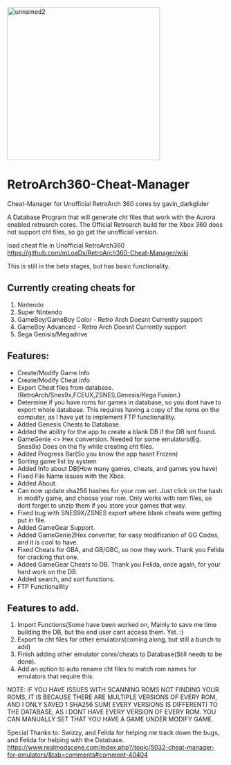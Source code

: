 <img width="353" alt="unnamed2" src="https://github.com/user-attachments/assets/528b2053-1af7-4d11-b6b6-6417983affa3">

# RetroArch360-Cheat-Manager
Cheat-Manager for Unofficial RetroArch 360 cores by gavin_darkglider

A Database Program that will generate cht files that work with the Aurora enabled retroarch cores. The Official Retroarch build for the Xbox 360 does not support cht files, so go get the unofficial version.

load cheat file in Unofficial RetroArch360 https://github.com/mLoaDs/RetroArch360-Cheat-Manager/wiki

This is still in the beta stages, but has basic functionality.

Currently creating cheats for
-----------------------------
1. Nintendo
2. Super Nintendo
3. GameBoy/GameBoy Color - Retro Arch Doesnt Currently support
4. GameBoy Advanced - Retro Arch Doesnt Currently support
5. Sega Genisis/Megadrive

Features:
---------
- Create/Modify Game Info
- Create/Modify Cheat info
- Export Cheat files from database. (RetroArch/Snes9x,FCEUX,ZSNES,Genesis/Kega Fusion.)
- Determine if you have roms for games in database, so you dont have to export whole database. This requires having a copy of the roms on the computer, as I have yet to 
  implement FTP functionallity.
- Added Genesis Cheats to Database.
- Added the ability for the app to create a blank DB if the DB isnt found.
- GameGenie <> Hex conversion. Needed for some emulators(Eg. Snes9x) Does on the fly while creating cht files.
- Added Progress Bar(So you know the app hasnt Frozen)
- Sorting game list by system
- Added Info about DB(How many games, cheats, and games you have)
- Fixed File Name issues with the Xbox.
- Added About.
- Can now update sha256 hashes for your rom set. Just click on the hash in modify game, and choose your rom.  Only works with rom files, so dont forget to unzip them if you 
  store your games that way.
- Fixed bug with SNES9X/ZSNES export where blank cheats were getting put in file.
- Added GameGear Support.
- Added GameGenie2Hex converter, for easy modification of GG Codes, and it is cool to have.
- Fixed Cheats for GBA, and GB/GBC, so now they work. Thank you Felida for cracking that one.
- Added GameGear Cheats to DB. Thank you Felida, once again, for your hard work on the DB.
- Added search, and sort functions.
- FTP Functionallity

Features to add.
----------------
1. Import Functions(Some have been worked on, Mainly to save me time building the DB, but the end user cant access them. Yet. :)
2. Export to cht files for other emulators(coming along, but still a bunch to add)
3. Finish adding other emulator cores/cheats to Database(Still needs to be done).
4. Add an option to auto rename cht files to match rom names for emulators that require this.

NOTE: IF YOU HAVE ISSUES WITH SCANNING ROMS NOT FINDING YOUR ROMS, IT IS BECAUSE THERE ARE MULTIPLE VERSIONS OF EVERY ROM, AND I ONLY SAVED 1 SHA256 SUM( EVERY VERSIONS IS DIFFERENT) TO THE DATABASE, AS I DONT HAVE EVERY VERSION OF EVERY ROM. YOU CAN MANUALLY SET THAT YOU HAVE A GAME UNDER MODIFY GAME.

Special Thanks to: Swizzy, and Felida for helping me track down the bugs, and Felida for helping with the Database.
https://www.realmodscene.com/index.php?/topic/5032-cheat-manager-for-emulators/&tab=comments#comment-40404
